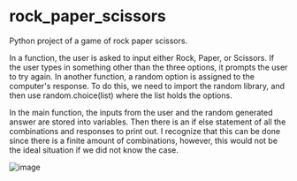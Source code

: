 # rock_paper_scissors
Python project of a game of rock paper scissors. 

In a function, the user is asked to input either Rock, Paper, or Scissors. If the user types in something other than the three options, it prompts the user to try again. 
In another function, a random option is assigned to the computer's response. To do this, we need to import the random library, and then use random.choice(list) where the list holds the options. 

In the main function, the inputs from the user and the random generated answer are stored into variables. Then there is an if else statement of all the combinations and responses to print out.
I recognize that this can be done since there is a finite amount of combinations, however, this would not be the ideal situation if we did not know the case. 

![image](https://user-images.githubusercontent.com/16787424/155893578-70acd868-057a-48fa-85ab-f1356a42cbe0.png)
